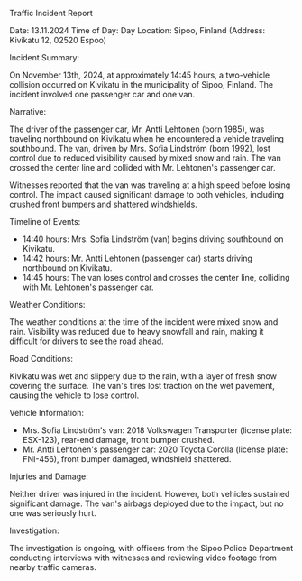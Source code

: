 Traffic Incident Report

Date: 13.11.2024
Time of Day: Day
Location: Sipoo, Finland (Address: Kivikatu 12, 02520 Espoo)

Incident Summary:

On November 13th, 2024, at approximately 14:45 hours, a two-vehicle collision occurred on Kivikatu in the municipality of Sipoo, Finland. The incident involved one passenger car and one van.

Narrative:

The driver of the passenger car, Mr. Antti Lehtonen (born 1985), was traveling northbound on Kivikatu when he encountered a vehicle traveling southbound. The van, driven by Mrs. Sofia Lindström (born 1992), lost control due to reduced visibility caused by mixed snow and rain. The van crossed the center line and collided with Mr. Lehtonen's passenger car.

Witnesses reported that the van was traveling at a high speed before losing control. The impact caused significant damage to both vehicles, including crushed front bumpers and shattered windshields.

Timeline of Events:

* 14:40 hours: Mrs. Sofia Lindström (van) begins driving southbound on Kivikatu.
* 14:42 hours: Mr. Antti Lehtonen (passenger car) starts driving northbound on Kivikatu.
* 14:45 hours: The van loses control and crosses the center line, colliding with Mr. Lehtonen's passenger car.

Weather Conditions:

The weather conditions at the time of the incident were mixed snow and rain. Visibility was reduced due to heavy snowfall and rain, making it difficult for drivers to see the road ahead.

Road Conditions:

Kivikatu was wet and slippery due to the rain, with a layer of fresh snow covering the surface. The van's tires lost traction on the wet pavement, causing the vehicle to lose control.

Vehicle Information:

* Mrs. Sofia Lindström's van: 2018 Volkswagen Transporter (license plate: ESX-123), rear-end damage, front bumper crushed.
* Mr. Antti Lehtonen's passenger car: 2020 Toyota Corolla (license plate: FNI-456), front bumper damaged, windshield shattered.

Injuries and Damage:

Neither driver was injured in the incident. However, both vehicles sustained significant damage. The van's airbags deployed due to the impact, but no one was seriously hurt.

Investigation:

The investigation is ongoing, with officers from the Sipoo Police Department conducting interviews with witnesses and reviewing video footage from nearby traffic cameras.